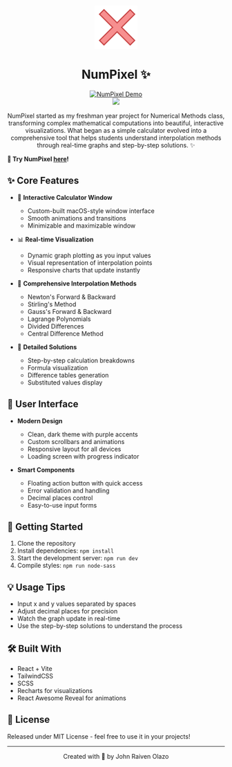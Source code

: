 <div align="center">
<a href="https://numpixel.vercel.app"><img src="public/logo.png" alt="NumPixel Logo" width="100" height="100"/></a>   
<h1>NumPixel ✨</h1>
<a href="https://numpixel.vercel.app"><img src="https://github.com/JohnRaivenOlazo/NumPixel/assets/137252774/46642be6-3b02-4cf3-aab9-39e20dce7d04" alt="NumPixel Demo"></a>  
</div>

<div align="center">
  <img src="https://skillicons.dev/icons?i=react,javascript,vite,tailwind,scss" /><br>
  <p>
    NumPixel started as my freshman year project for Numerical Methods class, transforming complex mathematical 
    computations into beautiful, interactive visualizations. What began as a simple calculator evolved into a 
    comprehensive tool that helps students understand interpolation methods through real-time graphs and step-by-step solutions. ✨
  </p>
</div>

**🚀 Try NumPixel [here](https://numpixel.vercel.app)!**

## ✨ Core Features

- 🎯 **Interactive Calculator Window**
  - Custom-built macOS-style window interface
  - Smooth animations and transitions
  - Minimizable and maximizable window

- 📊 **Real-time Visualization**
  - Dynamic graph plotting as you input values
  - Visual representation of interpolation points
  - Responsive charts that update instantly

- 🧮 **Comprehensive Interpolation Methods**
  - Newton's Forward & Backward
  - Stirling's Method
  - Gauss's Forward & Backward
  - Lagrange Polynomials
  - Divided Differences
  - Central Difference Method

- 📝 **Detailed Solutions**
  - Step-by-step calculation breakdowns
  - Formula visualization
  - Difference tables generation
  - Substituted values display

## 🎨 User Interface

- **Modern Design**
  - Clean, dark theme with purple accents
  - Custom scrollbars and animations
  - Responsive layout for all devices
  - Loading screen with progress indicator

- **Smart Components**
  - Floating action button with quick access
  - Error validation and handling
  - Decimal places control
  - Easy-to-use input forms

## 🚀 Getting Started

1. Clone the repository
2. Install dependencies: `npm install`
3. Start the development server: `npm run dev`
4. Compile styles: `npm run node-sass`

## 💡 Usage Tips

- Input x and y values separated by spaces
- Adjust decimal places for precision
- Watch the graph update in real-time
- Use the step-by-step solutions to understand the process

## 🛠️ Built With

- React + Vite
- TailwindCSS
- SCSS
- Recharts for visualizations
- React Awesome Reveal for animations

## 📝 License

Released under MIT License - feel free to use it in your projects!

---
<div align="center">
  Created with 💜 by John Raiven Olazo
</div>
